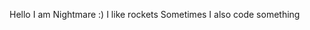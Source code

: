 Hello I am Nightmare :)
I like rockets
Sometimes I also code something 


<!---
nothing to see here
--->

